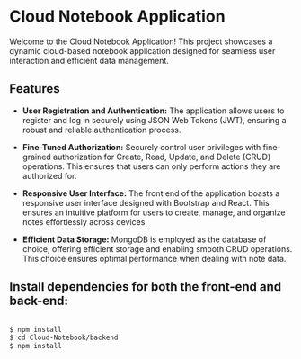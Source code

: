 # Cloud Notebook Application



Welcome to the Cloud Notebook Application! This project showcases a dynamic cloud-based notebook application designed for seamless user interaction and efficient data management.

## Features
- **User Registration and Authentication:** The application allows users to register and log in securely using JSON Web Tokens (JWT), ensuring a robust and reliable authentication process.

- **Fine-Tuned Authorization:** Securely control user privileges with fine-grained authorization for Create, Read, Update, and Delete (CRUD) operations. This ensures that users can only perform actions they are authorized for.

- **Responsive User Interface:** The front end of the application boasts a responsive user interface designed with Bootstrap and React. This ensures an intuitive platform for users to create, manage, and organize notes effortlessly across devices.

- **Efficient Data Storage:** MongoDB is employed as the database of choice, offering efficient storage and enabling smooth CRUD operations. This choice ensures optimal performance when dealing with note data.

## Install dependencies for both the front-end and back-end:
```bash

$ npm install
$ cd Cloud-Notebook/backend
$ npm install





